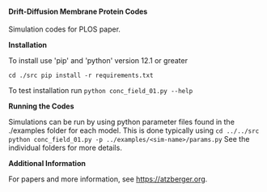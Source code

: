 #### Drift-Diffusion Membrane Protein Codes

Simulation codes for PLOS paper.

__Installation__

To install use 'pip' and 'python' version 12.1 or greater 

`
cd ./src
pip install -r requirements.txt
`

To test installation run 
`
python conc_field_01.py --help 
`

__Running the Codes__ 

Simulations can be run by using python parameter files found in the 
./examples folder for each model.  This is done typically using 
`
cd ../../src
python conc_field_01.py -p ../examples/<sim-name>/params.py
`
See the individual folders for more details. 

__Additional Information__ 

For papers and more information, 
see https://atzberger.org.

